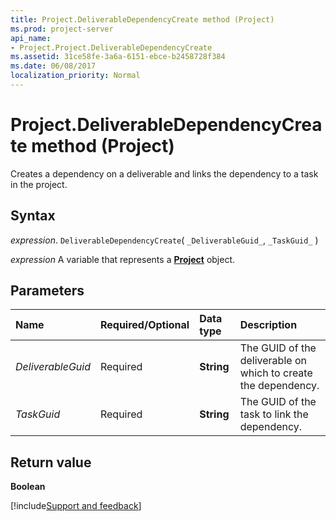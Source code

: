 ```yaml
---
title: Project.DeliverableDependencyCreate method (Project)
ms.prod: project-server
api_name:
- Project.Project.DeliverableDependencyCreate
ms.assetid: 31ce58fe-3a6a-6151-ebce-b2458728f384
ms.date: 06/08/2017
localization_priority: Normal
---
```



# Project.DeliverableDependencyCreate method (Project)

Creates a dependency on a deliverable and links the dependency to a task in the project.


## Syntax

_expression_. `DeliverableDependencyCreate`( `_DeliverableGuid_`, `_TaskGuid_` )

_expression_ A variable that represents a **[Project](project.project.md)** object.


## Parameters



|Name|Required/Optional|Data type|Description|
|:-----|:-----|:-----|:-----|
| _DeliverableGuid_|Required|**String**|The GUID of the deliverable on which to create the dependency.|
| _TaskGuid_|Required|**String**|The GUID of the task to link the dependency.|

## Return value

 **Boolean**

[!include[Support and feedback](~/includes/feedback-boilerplate.md)]
